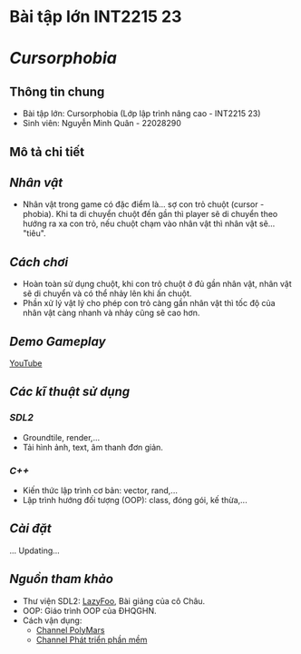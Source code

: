 # Bài tập lớn INT2215 23
# *Cursorphobia*
## Thông tin chung
- Bài tập lớn: Cursorphobia (Lớp lập trình nâng cao - INT2215 23)
- Sinh viên: Nguyễn Minh Quân - 22028290
## Mô tả chi tiết
## *Nhân vật*
- Nhân vật trong game có đặc điểm là... sợ con trỏ chuột (cursor - phobia). Khi ta di chuyển chuột đến gần thì player sẽ di chuyển theo hướng ra xa con trỏ, nếu chuột chạm vào nhân vật thì nhân vật sẽ... "tiêu".
## *Cách chơi*
- Hoàn toàn sử dụng chuột, khi con trỏ chuột ở đủ gần nhân vật, nhân vật sẽ di chuyển và có thể nhảy lên khi ấn chuột.
- Phần xử lý vật lý cho phép con trỏ càng gần nhân vật thì tốc độ của nhân vật càng nhanh và nhảy cũng sẽ cao hơn.
## *Demo Gameplay*
[YouTube](https://www.youtube.com/@PhatTrienPhanMem123AZ)
## *Các kĩ thuật sử dụng*
### *SDL2*
- Groundtile, render,...
- Tải hình ảnh, text, âm thanh đơn giản.
### *C++*
- Kiến thức lập trình cơ bản: vector, rand,...
- Lập trình hướng đối tượng (OOP): class, đóng gói, kế thừa,...
## *Cài đặt*
... Updating...
## *Nguồn tham khảo*
- Thư viện SDL2:  [LazyFoo](https://lazyfoo.net/tutorials/SDL/index.php), Bài giảng của cô Châu.
- OOP: Giáo trình OOP của ĐHQGHN.
- Cách vận dụng: 
  - [Channel PolyMars](https://www.youtube.com/channel/UCl7dSJloxuCa9IBFml7sakw)
  - [Channel Phát triển phần mềm](https://www.youtube.com/@PhatTrienPhanMem123AZ)
